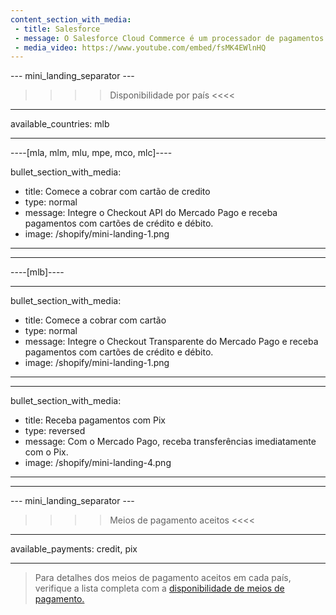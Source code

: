 ```yaml
---
content_section_with_media: 
 - title: Salesforce
 - message: O Salesforce Cloud Commerce é um processador de pagamentos que integra a API do Mercado Pago e permite oferecer pagamentos com cartões de débito e crédito, além de transferências imediatas com Pix.
 - media_video: https://www.youtube.com/embed/fsMK4EWlnHQ
---
```


--- mini_landing_separator ---

>>>> Disponibilidade por país <<<<
---
available_countries: mlb

---

----[mla, mlm, mlu, mpe, mco, mlc]----

bullet_section_with_media: 
 - title: Comece a cobrar com cartão de credito
 - type: normal
 - message: Integre o Checkout API do Mercado Pago e receba pagamentos com cartões de crédito e débito.
 - image: /shopify/mini-landing-1.png
---

------------

----[mlb]----

---
bullet_section_with_media: 
 - title: Comece a cobrar com cartão
 - type: normal
 - message: Integre o Checkout Transparente do Mercado Pago e receba pagamentos com cartões de crédito e débito.
 - image: /shopify/mini-landing-1.png
---

---
bullet_section_with_media: 
 - title: Receba pagamentos com Pix
 - type: reversed
 - message: Com o Mercado Pago, receba transferências imediatamente com o Pix.
 - image: /shopify/mini-landing-4.png
---

------------

--- mini_landing_separator ---

>>>> Meios de pagamento aceitos <<<<
---
available_payments: credit, pix

---

> Para detalhes dos meios de pagamento aceitos em cada país, verifique a lista completa com a [disponibilidade de meios de pagamento.](/developers/pt/docs/sales-processing/payment-methods)